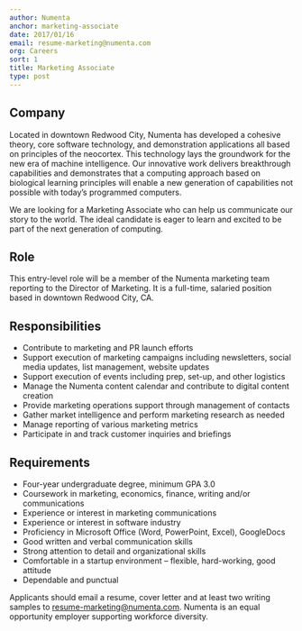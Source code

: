 ```yaml
---
author: Numenta
anchor: marketing-associate
date: 2017/01/16
email: resume-marketing@numenta.com
org: Careers
sort: 1
title: Marketing Associate
type: post
---
```

## Company
Located in downtown Redwood City, Numenta has developed a cohesive theory, core software technology, and demonstration applications all based on principles of the neocortex. This technology lays the groundwork for the new era of machine intelligence. Our innovative work delivers breakthrough capabilities and demonstrates that a computing approach based on biological learning principles will enable a new generation of capabilities not possible with today’s programmed computers.

We are looking for a Marketing Associate who can help us communicate our story to the world.  The ideal candidate is eager to learn and excited to be part of the next generation of computing.

## Role
This entry-level role will be a member of the Numenta marketing team reporting to the Director of Marketing. It is a full-time, salaried position based in downtown Redwood City, CA.

## Responsibilities
* Contribute to marketing and PR launch efforts
* Support execution of marketing campaigns including newsletters, social media updates, list management, website updates
* Support execution of events including prep, set-up, and other logistics
* Manage the Numenta content calendar and contribute to digital content creation
* Provide marketing operations support through management of contacts
*	Gather market intelligence and perform marketing research as needed
*	Manage reporting of various marketing metrics
*	Participate in and track customer inquiries and briefings

## Requirements
*	Four-year undergraduate degree, minimum GPA 3.0
*	Coursework in marketing, economics, finance, writing and/or communications
*	Experience or interest in marketing communications
*	Experience or interest in software industry
*	Proficiency in Microsoft Office (Word, PowerPoint, Excel), GoogleDocs
*	Good written and verbal communication skills
*	Strong attention to detail and organizational skills
*	Comfortable in a startup environment – flexible, hard-working, good attitude
*	Dependable and punctual

Applicants should email a resume, cover letter and at least two writing samples to resume-marketing@numenta.com. Numenta is an equal opportunity employer supporting workforce diversity.











